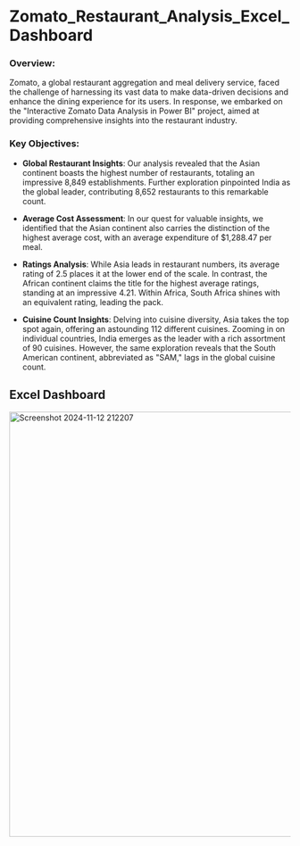 # Zomato_Restaurant_Analysis_Excel_Dashboard

### Overview:
Zomato, a global restaurant aggregation and meal delivery service, faced the challenge of harnessing its vast data to make data-driven decisions and enhance the dining experience for its users. In response, we embarked on the "Interactive Zomato Data Analysis in Power BI" project, aimed at providing comprehensive insights into the restaurant industry.

### Key Objectives:
  + **Global Restaurant Insights**:
Our analysis revealed that the Asian continent boasts the highest number of restaurants, totaling an impressive 8,849 establishments. Further exploration pinpointed India as the global leader, contributing 8,652 restaurants to this remarkable count.

 + **Average Cost Assessment**:
In our quest for valuable insights, we identified that the Asian continent also carries the distinction of the highest average cost, with an average expenditure of $1,288.47 per meal.

 + **Ratings Analysis**:
While Asia leads in restaurant numbers, its average rating of 2.5 places it at the lower end of the scale. In contrast, the African continent claims the title for the highest average ratings, standing at an impressive 4.21. Within Africa, South Africa shines with an equivalent rating, leading the pack.

 + **Cuisine Count Insights**:
Delving into cuisine diversity, Asia takes the top spot again, offering an astounding 112 different cuisines. Zooming in on individual countries, India emerges as the leader with a rich assortment of 90 cuisines. However, the same exploration reveals that the South American continent, abbreviated as "SAM," lags in the global cuisine count.

## Excel Dashboard
<img width="762" alt="Screenshot 2024-11-12 212207" src="https://github.com/user-attachments/assets/059cc7a1-6ca2-4827-a39a-e5bc5d95d1ab">
